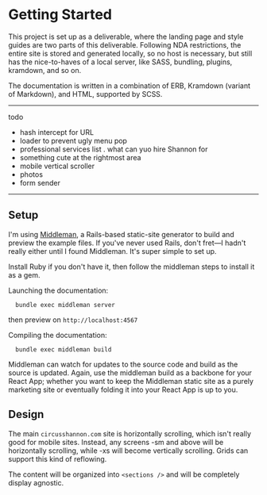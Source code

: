 

# Getting Started 

This project is set up as a deliverable, where the landing page and style guides are two parts of this deliverable. Following NDA restrictions, the entire site is stored and generated locally, so no host is necessary, but still has the nice-to-haves of a local server, like SASS, bundling, plugins, kramdown, and so on.

The documentation is written in a combination of ERB, Kramdown (variant of Markdown), and HTML, supported by SCSS.



----

todo
- hash intercept for URL
- loader to prevent ugly menu pop
- professional services list . what can yuo hire Shannon for
- something cute at the rightmost area
- mobile vertical scroller
- photos
- form sender
----


## Setup

I'm using [Middleman](https://middlemanapp.com), a Rails-based static-site generator to build and preview the example files. If you've never used Rails, don't fret—I hadn't really either until I found Middleman. It's super simple to set up.

Install Ruby if you don't have it, then follow the middleman steps to install it as a gem.

Launching the documentation:

~~~
  bundle exec middleman server
~~~

then preview on `http://localhost:4567`


Compiling the documentation:

~~~
  bundle exec middleman build
~~~

Middleman can watch for updates to the source code and build as the source is updated. Again, use the middleman build as a backbone for your React App; whether you want to keep the Middleman static site as a purely marketing site or eventually folding it into your React App is up to you.


## Design

The main `circusshannon.com` site is horizontally scrolling, which isn't really good for mobile sites. Instead, any screens -sm and above will be horizontally scrolling, while -xs will become vertically scrolling. Grids can support this kind of reflowing.

The content will be organized into `<sections />` and will be completely display agnostic.